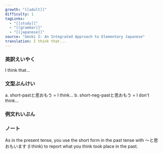 ```yaml
---
growth: "[[adult]]"
difficulty: 1
tagLinks:
  - "[[study]]"
  - "[[grammar]]"
  - "[[japanese]]"
source: "Genki I: An Integrated Approach to Elementary Japanese"
translation: I think that...
---
```

### 英訳えいやく	

I think that...
### 文型ぶんけい

a. short-pastと思おもう = I think...
b. short-neg-pastと思おもう = I don't think...
### 例文れいぶん



### ノート

As in the present tense, you use the short form in the past tense with ～と思おもいます (I think) to report what you think took place in the past.